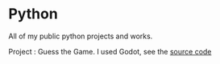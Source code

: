 # Python

All of my public python projects and works.

Project : Guess the Game.
I used Godot, see the [source code](/)
